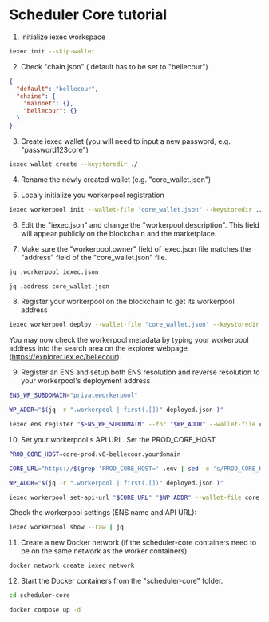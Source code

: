 # Scheduler Core tutorial

1. Initialize iexec workspace
```bash
iexec init --skip-wallet
```

2. Check "chain.json" ( default has to be set to "bellecour")
```json
{
  "default": "bellecour",
  "chains": {
    "mainnet": {},
    "bellecour": {}
  }
}
```

3. Create iexec wallet (you will need to input a new password, e.g. "password123core")
```bash
iexec wallet create --keystoredir ./
```

4. Rename the newly created wallet (e.g. "core_wallet.json")

5. Localy initialize you workerpool registration
```bash
iexec workerpool init --wallet-file "core_wallet.json" --keystoredir ./
```

6. Edit the "iexec.json" and change the "workerpool.description". This field will appear publicly on the blockchain and the marketplace.

7. Make sure the "workerpool.owner" field of iexec.json file matches the "address" field of the "core_wallet.json" file.
```bash
jq .workerpool iexec.json
```

```bash
jq .address core_wallet.json
```

8. Register your workerpool on the blockchain to get its workerpool address
```bash
iexec workerpool deploy --wallet-file "core_wallet.json" --keystoredir ./
```

You may now check the workerpool metadata by typing your workerpool address into the search area on the explorer webpage (https://explorer.iex.ec/bellecour).

9. Register an ENS and setup both ENS resolution and reverse resolution to your workerpool's deployment address
```bash
ENS_WP_SUBDOMAIN="privateworkerpool"
```

```bash
WP_ADDR="$(jq -r ".workerpool | first(.[])" deployed.json )"
```

```bash
iexec ens register "$ENS_WP_SUBDOMAIN" --for "$WP_ADDR" --wallet-file core_wallet.json --keystoredir ./
```

10. Set your workerpool's API URL. Set the PROD_CORE_HOST

```bash
PROD_CORE_HOST=core-prod.v8-bellecour.yourdomain
```

```bash
CORE_URL="https://$(grep 'PROD_CORE_HOST=' .env | sed -e 's/PROD_CORE_HOST=//')"
```

```bash
WP_ADDR="$(jq -r ".workerpool | first(.[])" deployed.json )"
```

```bash
iexec workerpool set-api-url "$CORE_URL" "$WP_ADDR" --wallet-file core_wallet.json --keystoredir ./
```

Check the workerpool settings (ENS name and API URL):
```bash
iexec workerpool show --raw | jq
```

11. Create a new Docker network (if the scheduler-core containers need to be on the same network as the worker containers)
```bash
docker network create iexec_network
```

12. Start the Docker containers from the "scheduler-core" folder.
```bash
cd scheduler-core
```

```bash
docker compose up -d
```
